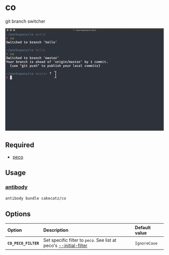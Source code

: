 # co

git branch switcher

![](screencapture.gif)

## Required

- [peco](https://github.com/peco/peco)

## Usage

### [antibody](https://github.com/getantibody/antibody)

```bash
antibody bundle cakecatz/co
```

## Options

| Option               | Description                                                                                                                                                     | Default value |
| :------------------- | :-------------------------------------------------------------------------------------------------------------------------------------------------------------- | :------------ |
| **`CO_PECO_FILTER`** | Set specific filter to `peco`. See list at peco's [--initial-filter](https://github.com/peco/peco#--initial-filter-ignorecasecasesensitivesmartcaseregexpfuzzy) | `IgnoreCase`  |
